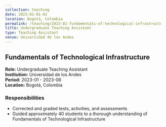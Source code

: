```yaml
---
collection: teaching
date: 2023-01-01-01
location: Bogotá, Colombia
permalink: /teaching/2023-01-fundamentals-of-technological-infrastructure
title: Undergraduate Teaching Assistant
type: Teaching Assistant
venue: Universidad de los Andes
---
```


## Fundamentals of Technological Infrastructure

**Role:** Undergraduate Teaching Assistant  
**Institution:** Universidad de los Andes  
**Period:** 2023-01 - 2023-06  
**Location:** Bogotá, Colombia  

### Responsibilities

* Corrected and graded tests, activities, and assessments
* Guided approximately 40 students to a thorough understanding of Fundamentals of Technological Infrastructure
